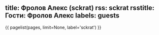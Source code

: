 title: Фролов Алекс (sckrat)
rss: sckrat
rsstitle: Гости: Фролов Алекс
labels: guests
---

{{ pagelist(pages, limit=None, label='sckrat') }}
